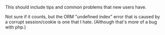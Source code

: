 This should include tips and common problems that new users have.

Not sure if it counts, but the ORM "undefined index" error that is caused by a corrupt session/cookie is one that I hate. (Although that's more of a bug with php.)